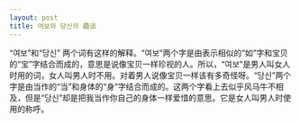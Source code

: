 ```yaml
---
layout: post
title: 여보와 당신의 趣谈
---
```


“여보”和“당신” 两个词有这样的解释。“여보”两个字是由表示相似的“如”字和宝贝的“宝”字结合而成的，意思是说像宝贝一样珍视的人。所以，“여보”是男人叫女人时用的词，女人叫男人时不用。对着男人说像宝贝一样该有多奇怪呀。“당신”两个字是由当作的“当”和身体的“身”字结合而成的。这两个字看上去似乎风马牛不相及，但是“당신”却是把我当作你自己的身体一样爱惜的意思。它是女人叫男人时使用的称呼。
